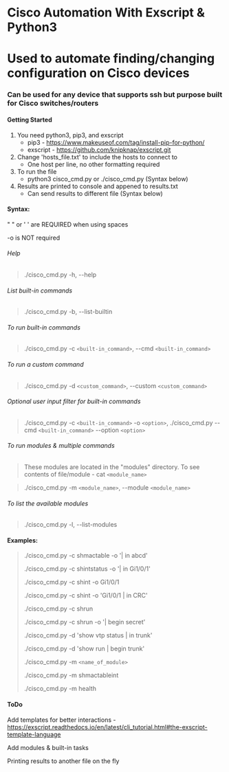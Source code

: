 # Cisco Automation With Exscript & Python3

# Used to automate finding/changing configuration on Cisco devices
### Can be used for any device that supports ssh but purpose built for Cisco switches/routers

#### Getting Started
1. You need python3, pip3, and exscript 
    - pip3 - https://www.makeuseof.com/tag/install-pip-for-python/
    - exscript -  https://github.com/knipknap/exscript.git
2. Change 'hosts_file.txt' to include the hosts to connect to
    - One host per line, no other formatting required
3. To run the file
    - python3 cisco_cmd.py or ./cisco_cmd.py (Syntax below)
4. Results are printed to console and appened to results.txt
    - Can send results to different file (Syntax below)

#### Syntax: 
" " or ' '  are REQUIRED when using spaces

-o is NOT required

###### Help

> ./cisco_cmd.py -h, --help

###### List built-in commands

> ./cisco_cmd.py -b, --list-builtin

###### To run built-in commands

> ./cisco_cmd.py -c `<built-in_command>`, --cmd `<built-in_command>`

###### To run a custom command

> ./cisco_cmd.py -d `<custom_command>`, --custom `<custom_command>`

###### Optional user input filter for built-in commands
> ./cisco_cmd.py -c `<built-in_command>` -o `<option>`, ./cisco_cmd.py --cmd `<built-in_command>` --option `<option>`

###### To run modules & multiple commands 
>These modules are located in the "modules" directory. To see contents of file/module - cat `<module_name>`

> ./cisco_cmd.py -m `<module_name>`, --module `<module_name>`

###### To list the available modules

> ./cisco_cmd.py -l, --list-modules

#### Examples:
> ./cisco_cmd.py -c shmactable -o '| in abcd'
>
> ./cisco_cmd.py -c shintstatus -o '| in Gi1/0/1'
>
> ./cisco_cmd.py -c shint -o Gi1/0/1
>
> ./cisco_cmd.py -c shint -o 'Gi1/0/1 | in CRC'
> 
> ./cisco_cmd.py -c shrun
>
> ./cisco_cmd.py -c shrun -o '| begin secret'
>
> ./cisco_cmd.py -d 'show vtp status | in trunk'
>
> ./cisco_cmd.py -d 'show run | begin trunk'
>
> ./cisco_cmd.py -m `<name_of_module>`
>
> ./cisco_cmd.py -m shmactableint
>
> ./cisco_cmd.py -m health

#### ToDo

Add templates for better interactions - https://exscript.readthedocs.io/en/latest/cli_tutorial.html#the-exscript-template-language

Add modules & built-in tasks

Printing results to another file on the fly
